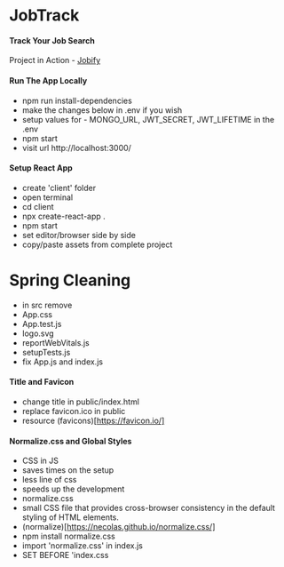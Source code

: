 # JobTrack

#### Track Your Job Search

Project in Action - [Jobify](https://github.com/johngit23)

#### Run The App Locally

- npm run install-dependencies
- make the changes below in .env if you wish
- setup values for - MONGO_URL, JWT_SECRET, JWT_LIFETIME in the .env
- npm start
- visit url http://localhost:3000/

#### Setup React App

- create 'client' folder
- open terminal
- cd client
- npx create-react-app .
- npm start
- set editor/browser side by side
- copy/paste assets from complete project

# Spring Cleaning

- in src remove
- App.css
- App.test.js
- logo.svg
- reportWebVitals.js
- setupTests.js
- fix App.js and index.js

#### Title and Favicon

- change title in public/index.html
- replace favicon.ico in public
- resource (favicons)[https://favicon.io/]

#### Normalize.css and Global Styles

- CSS in JS
- saves times on the setup
- less line of css
- speeds up the development
- normalize.css
- small CSS file that provides cross-browser consistency in the default styling of HTML elements.
- (normalize)[https://necolas.github.io/normalize.css/]
- npm install normalize.css
- import 'normalize.css' in index.js
- SET BEFORE 'index.css
